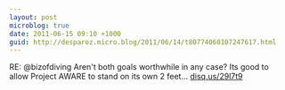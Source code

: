 ```yaml
---
layout: post
microblog: true
date: 2011-06-15 09:10 +1000
guid: http://desparoz.micro.blog/2011/06/14/t80774060107247617.html
---
```

RE: @bizofdiving Aren't both goals worthwhile in any case? Its good to allow Project AWARE to stand on its own 2 feet… [disq.us/29l7t9](http://disq.us/29l7t9)
